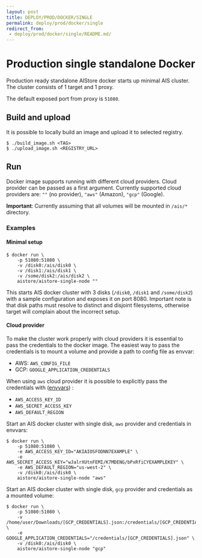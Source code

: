 ```yaml
---
layout: post
title: DEPLOY/PROD/DOCKER/SINGLE
permalink: deploy/prod/docker/single
redirect_from:
 - deploy/prod/docker/single/README.md/
---
```


# Production single standalone Docker

Production ready standalone AIStore docker starts up minimal AIS cluster.
The cluster consists of 1 target and 1 proxy.

The default exposed port from proxy is `51080`.

## Build and upload

It is possible to locally build an image and upload it to selected registry.

```console
$ ./build_image.sh <TAG>
$ ./upload_image.sh <REGISTRY_URL>
```

## Run

Docker image supports running with different cloud providers.
Cloud provider can be passed as a first argument.
Currently supported cloud providers are: `""` (no provider), `"aws"` (Amazon), `"gcp"` (Google).

**Important**: Currently assuming that all volumes will be mounted in `/ais/*` directory.

### Examples

#### Minimal setup

```console
$ docker run \
    -p 51080:51080 \
    -v /disk0:/ais/disk0 \
    -v /disk1:/ais/disk1 \
    -v /some/disk2:/ais/disk2 \
    aistore/aistore-single-node ""
```

This starts AIS docker cluster with 3 disks (`/disk0`, `/disk1` and `/some/disk2`) with a sample configuration and exposes it on port 8080.
Important note is that disk paths must resolve to distinct and disjoint filesystems, otherwise target will complain about the incorrect setup.

#### Cloud provider

To make the cluster work properly with cloud providers it is essential to pass the credentials to the docker image.
The easiest way to pass the credentials is to mount a volume and provide a path to config file as envvar:
 - AWS: `AWS_CONFIG_FILE`
 - GCP: `GOOGLE_APPLICATION_CREDENTIALS`

When using `aws` cloud provider it is possible to explicitly pass the credentials with ([envvars](https://docs.aws.amazon.com/cli/latest/userguide/cli-configure-envvars.html)) :
 - `AWS_ACCESS_KEY_ID`
 - `AWS_SECRET_ACCESS_KEY`
 - `AWS_DEFAULT_REGION`


Start an AIS docker cluster with single disk, `aws` provider and credentials in envvars:

```console
$ docker run \
    -p 51080:51080 \
    -e AWS_ACCESS_KEY_ID="AKIAIOSFODNN7EXAMPLE" \
    -e AWS_SECRET_ACCESS_KEY="wJalrXUtnFEMI/K7MDENG/bPxRfiCYEXAMPLEKEY" \
    -e AWS_DEFAULT_REGION="us-west-2" \
    -v /disk0:/ais/disk0 \
    aistore/aistore-single-node "aws"
```


Start an AIS docker cluster with single disk, `gcp` provider and credentials as a mounted volume:

```console
$ docker run \
    -p 51080:51080 \
    -v /home/user/Downloads/[GCP_CREDENTIALS].json:/credentials/[GCP_CREDENTIALS].json \
    -e GOOGLE_APPLICATION_CREDENTIALS="/credentials/[GCP_CREDENTIALS].json" \
    -v /disk0:/ais/disk0 \
    aistore/aistore-single-node "gcp"
```
